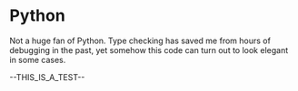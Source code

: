 # Python

Not a huge fan of Python. Type checking has saved me from hours of debugging in the past, yet somehow this code can turn out to look elegant in some cases.

--THIS_IS_A_TEST--
